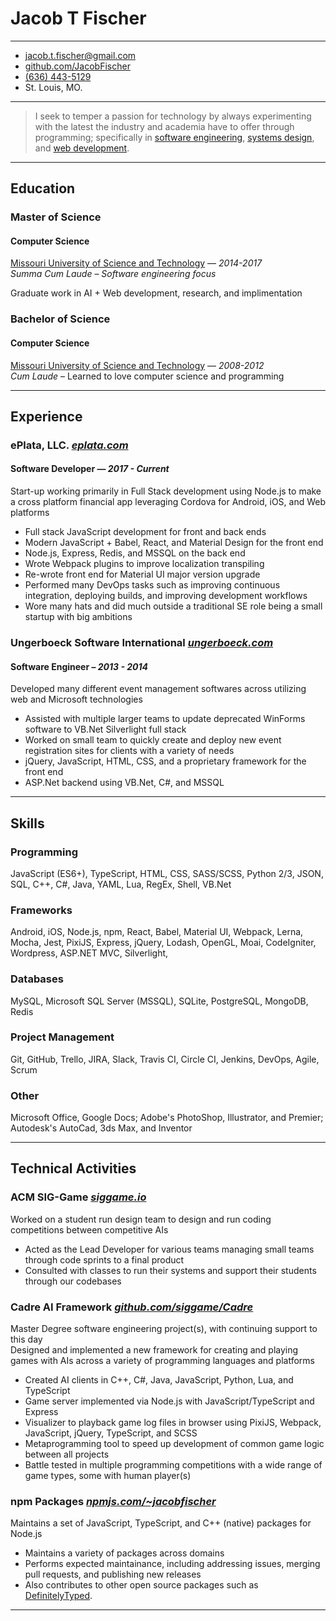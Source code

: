Jacob T Fischer
===============

---

- <jacob.t.fischer@gmail.com>
- [github.com/JacobFischer]
- [(636) 443-5129]
- St. Louis, MO.

---

> I seek to temper a passion for technology by always experimenting with the latest the industry and academia have to
> offer through programming; specifically in [software engineering], [systems design], and [web development].

---

Education
---------

### Master of Science
#### Computer Science

[Missouri University of Science and Technology] — *2014-2017*\
*Summa Cum Laude* – _Software engineering focus_

Graduate work in AI + Web development, research, and implimentation

### Bachelor of Science
#### Computer Science

[Missouri University of Science and Technology] — *2008-2012*\
*Cum Laude* – Learned to love computer science and programming

---

Experience
----------

### ePlata, LLC. _[eplata.com]_
#### Software Developer — _2017 - Current_

Start-up working primarily in Full Stack development using Node.js to make a cross platform financial app leveraging
Cordova for Android, iOS, and Web platforms

- Full stack JavaScript development for front and back ends
- Modern JavaScript + Babel, React, and Material Design for the front end
- Node.js, Express, Redis, and MSSQL on the back end
- Wrote Webpack plugins to improve localization transpiling
- Re-wrote front end for Material UI major version upgrade
- Performed many DevOps tasks such as improving continuous integration, deploying builds, and improving development workflows
- Wore many hats and did much outside a traditional SE role being a small startup with big ambitions

### Ungerboeck Software International _[ungerboeck.com]_
#### Software Engineer – _2013 - 2014_

Developed many different event management softwares across utilizing web and Microsoft technologies

- Assisted with multiple larger teams to update deprecated WinForms software to VB.Net Silverlight full stack
- Worked on small team to quickly create and deploy new event registration sites for clients with a variety of needs
- jQuery, JavaScript, HTML, CSS, and a proprietary framework for the front end
- ASP.Net backend using VB.Net, C#, and MSSQL

---

Skills
------

### Programming

JavaScript (ES6+), TypeScript, HTML, CSS, SASS/SCSS, Python 2/3, JSON, SQL, C++, C#, Java, YAML, Lua, RegEx, Shell,
VB.Net

### Frameworks

Android, iOS, Node.js, npm, React, Babel, Material UI, Webpack, Lerna, Mocha, Jest, PixiJS, Express, jQuery, Lodash,
OpenGL, Moai, CodeIgniter, Wordpress, ASP.NET MVC, Silverlight,

### Databases

MySQL, Microsoft SQL Server (MSSQL), SQLite, PostgreSQL, MongoDB, Redis

### Project Management

Git, GitHub, Trello, JIRA, Slack, Travis CI, Circle CI, Jenkins, DevOps, Agile, Scrum

### Other

Microsoft Office, Google Docs; Adobe's PhotoShop, Illustrator, and Premier; Autodesk's AutoCad, 3ds Max, and Inventor

---

Technical Activities
--------------------

### ACM SIG-Game _[siggame.io]_
Worked on a student run design team to design and run coding competitions between competitive AIs

- Acted as the Lead Developer for various teams managing small teams through code sprints to a final product
- Consulted with classes to run their systems and support their students through our codebases

### Cadre AI Framework _[github.com/siggame/Cadre]_
Master Degree software engineering project(s), with continuing support to this day\
Designed and implemented a new framework for creating and playing games with AIs across a variety of programming
languages and platforms

- Created AI clients in C++, C#, Java, JavaScript, Python, Lua, and TypeScript
- Game server implemented via Node.js with JavaScript/TypeScript and Express
- Visualizer to playback game log files in browser using PixiJS, Webpack, JavaScript, jQuery, TypeScript, and SCSS
- Metaprogramming tool to speed up development of common game logic between all projects
- Battle tested in multiple programming competitions with a wide range of game types, some with human player(s)

### npm Packages _[npmjs.com/~jacobfischer]_
Maintains a set of JavaScript, TypeScript, and C++ (native) packages for Node.js

- Maintains a variety of packages across domains
- Performs expected maintainance, including addressing issues, merging pull requests, and publishing new releases
- Also contributes to other open source packages such as [DefinitelyTyped].

---

[//]: # (The following are the actual urls to the links above)

[github.com/JacobFischer]: http://github.com/JacobFischer/
[(636) 443-5129]: tel:6364435129

[software engineering]: https://wikipedia.org/wiki/Software_engineering
[systems design]: https://wikipedia.org/wiki/Systems_design
[web development]: https://wikipedia.org/wiki/Web_development

[Missouri University of Science and Technology]: http://mst.edu/

[eplata.com]: http://eplata.com/
[ungerboeck.com]: https://ungerboeck.com/

[siggame.io]: http://siggame.io/
[github.com/siggame/Cadre]: https://github.com/siggame/Cadre
[npmjs.com/~jacobfischer]: https://npmjs.com/~jacobfischer
[DefinitelyTyped]: https://github.com/DefinitelyTyped/DefinitelyTyped
